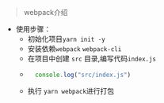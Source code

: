 >webpack介绍
* 使用步骤：
  * 初始化项目`yarn init -y`
  * 安装依赖`webpack` `webpack-cli`
  * 在项目中创建 `src` 目录,编写代码`index.js`
  * ```javascript
      console.log("src/index.js")
      ```
   * 执行 `yarn webpack`进行打包
  